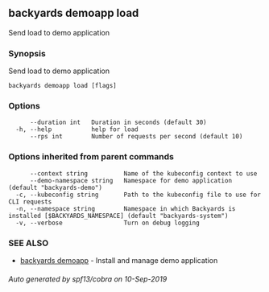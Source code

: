 ## backyards demoapp load

Send load to demo application

### Synopsis

Send load to demo application

```
backyards demoapp load [flags]
```

### Options

```
      --duration int   Duration in seconds (default 30)
  -h, --help           help for load
      --rps int        Number of requests per second (default 10)
```

### Options inherited from parent commands

```
      --context string          Name of the kubeconfig context to use
      --demo-namespace string   Namespace for demo application (default "backyards-demo")
  -c, --kubeconfig string       Path to the kubeconfig file to use for CLI requests
  -n, --namespace string        Namespace in which Backyards is installed [$BACKYARDS_NAMESPACE] (default "backyards-system")
  -v, --verbose                 Turn on debug logging
```

### SEE ALSO

* [backyards demoapp](backyards_demoapp.md)	 - Install and manage demo application

###### Auto generated by spf13/cobra on 10-Sep-2019
